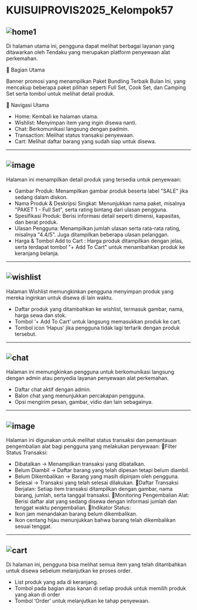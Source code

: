 # KUISUIPROVIS2025_Kelompok57

![home1](https://github.com/user-attachments/assets/ce0e6f74-c285-4412-89bf-95ddefc2eb76)
---
Di halaman utama ini, pengguna dapat melihat berbagai layanan yang ditawarkan oleh Tendaku yang merupakan platform penyewaan alat perkemahan.

🔹 Bagian Utama

Banner promosi yang menampilkan Paket Bundling Terbaik Bulan Ini, yang mencakup beberapa paket pilihan seperti Full Set, Cook Set, dan Camping Set serta tombol untuk melihat detail produk.

🔹 Navigasi Utama

- Home: Kembali ke halaman utama.
- Wishlist: Menyimpan item yang ingin disewa nanti.
- Chat: Berkomunikasi langsung dengan padmin.
- Transaction: Melihat status transaksi penyewaan.
- Cart: Melihat daftar barang yang sudah siap untuk disewa.

---
![image](https://github.com/user-attachments/assets/e5ce47a7-c0eb-4ddd-b7ea-0a769380bc38)
---
Halaman ini menampilkan detail produk yang tersedia untuk penyewaan:
- Gambar Produk: Menampilkan gambar produk beserta label "SALE" jika sedang dalam diskon.
- Nama Produk & Deskripsi Singkat: Menunjukkan nama paket, misalnya "PAKET 1 - Full Set", serta rating bintang dari ulasan pengguna.
- Spesifikasi Produk: Berisi informasi detail seperti dimensi, kapasitas, dan berat produk.
- Ulasan Pengguna: Menampilkan jumlah ulasan serta rata-rata rating, misalnya "4.4/5". Juga ditampilkan beberapa ulasan pelanggan.
- Harga & Tombol Add to Cart : Harga produk ditampilkan dengan jelas, serta terdapat tombol "+ Add To Cart" untuk menambahkan produk ke keranjang belanja.

---
![wishlist](https://github.com/user-attachments/assets/2a2788ec-e527-46a0-93b5-ac5a47e99eee)
---
Halaman Wishlist memungkinkan pengguna menyimpan produk yang mereka inginkan untuk disewa di lain waktu.
- Daftar produk yang ditambahkan ke wishlist, termasuk gambar, nama, harga sewa dan stok.
- Tombol ‘+ Add To Cart’ untuk langsung memasukkan produk ke cart.
- Tombol icon ‘Hapus’ jika pengguna tidak lagi tertarik dengan produk tersebut.

----
![chat](https://github.com/user-attachments/assets/87023924-d905-488c-82d0-b5e8e76691c2)
---
Halaman ini memungkinkan pengguna untuk berkomunikasi langsung dengan admin atau penyedia layanan penyewaan alat perkemahan.
- Daftar chat aktif dengan admin.
- Balon chat yang menunjukkan percakapan pengguna.
- Opsi mengirim pesan, gambar, vidio dan lain sebagainya.

---
![image](https://github.com/user-attachments/assets/d4e3c65c-c440-4ced-8bba-73138cd05a9b)
---
Halaman ini digunakan untuk melihat status transaksi dan pemantauan pengembalian alat bagi pengguna yang melakukan penyewaan:
🔹Filter Status Transaksi:
- Dibatalkan → Menampilkan transaksi yang dibatalkan.
- Belum Diambil → Daftar barang yang telah dipesan tetapi belum diambil.
- Belum Dikembalikan → Barang yang masih dipinjam oleh pengguna.
- Selesai → Transaksi yang telah selesai dilakukan.
🔹Daftar Transaksi Berjalan: Setiap item transaksi ditampilkan dengan gambar, nama barang, jumlah, serta tanggal transaksi.
🔹Monitoring Pengembalian Alat: Berisi daftar alat yang sedang disewa dengan informasi jumlah dan tenggat waktu pengembalian.
🔹Indikator Status:
- Ikon jam menandakan barang belum dikembalikan.
- Ikon centang hijau menunjukkan bahwa barang telah dikembalikan sesuai tenggat.
  
---
![cart](https://github.com/user-attachments/assets/91a66fef-091f-4580-832b-efcc07b2ecc1)
---
Di halaman ini, pengguna bisa melihat semua item yang telah ditambahkan untuk disewa sebelum melanjutkan ke proses order.
- List produk yang ada di keranjang.
- Tombol pada bagian atas kanan di setiap produk untuk memilih produk yang akan di order
- Tombol ‘Order’ untuk melanjutkan ke tahap penyewaan.
